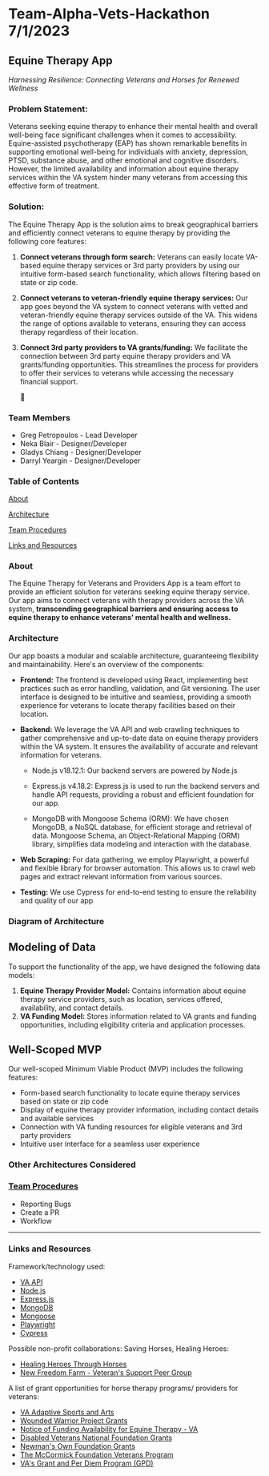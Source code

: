 # Team-Alpha-Vets-Hackathon 7/1/2023

## Equine Therapy App

<em> Harnessing Resilience: Connecting Veterans and Horses for Renewed Wellness </em>

### Problem Statement:
Veterans seeking equine therapy to enhance their mental health and overall well-being face significant challenges when it comes to accessibility. Equine-assisted psychotherapy (EAP) has shown remarkable benefits in supporting emotional well-being for individuals with anxiety, depression, PTSD, substance abuse, and other emotional and cognitive disorders. However, the limited availability and information about equine therapy services within the VA system hinder many veterans from accessing this effective form of treatment.


### Solution:

The Equine Therapy App is the solution aims to break geographical barriers and efficiently connect veterans to equine therapy by providing the following core features:

1. **Connect veterans through form search:** Veterans can easily locate VA-based equine therapy services or 3rd party providers by using our intuitive form-based search functionality, which allows filtering based on state or zip code.

2. **Connect veterans to veteran-friendly equine therapy services:** Our app goes beyond the VA system to connect veterans with vetted and veteran-friendly equine therapy services outside of the VA. This widens the range of options available to veterans, ensuring they can access therapy regardless of their location.

3. **Connect 3rd party providers to VA grants/funding:** We facilitate the connection between 3rd party equine therapy providers and VA grants/funding opportunities. This streamlines the process for providers to offer their services to veterans while accessing the necessary financial support.


    🌟  

### Team Members

- Greg Petropoulos - Lead Developer
- Neka Blair - Designer/Developer
- Gladys Chiang - Designer/Developer
- Darryl Yeargin - Designer/Developer

### Table of Contents

[About](#about)

[Architecture](#architecture)

[Team Procedures](#team-procedures)

[Links and Resources](#links-and-resources)

### About

The Equine Therapy for Veterans and Providers App is a team effort to provide an efficient solution for veterans seeking equine therapy service. Our app aims to connect veterans with therapy providers across the VA system, <strong> transcending geographical barriers and ensuring access to equine therapy to enhance veterans' mental health and wellness.</strong>

### Architecture

Our app boasts a modular and scalable architecture, guaranteeing flexibility and maintainability. Here's an overview of the components:

- **Frontend:** The frontend is developed using React, implementing best practices such as error handling, validation, and Git versioning. The user interface is designed to be intuitive and seamless, providing a smooth experience for veterans to locate therapy facilities based on their location.

- **Backend:** We leverage the VA API and web crawling techniques to gather comprehensive and up-to-date data on equine therapy providers within the VA system. It ensures the availability of accurate and relevant information for veterans.

    -  Node.js v18.12.1: Our backend servers are powered by Node.js

    - Express.js v4.18.2: Express.js is used to run the backend servers and handle API requests, providing a robust and efficient foundation for our app.

    - MongoDB with Mongoose Schema (ORM): We have chosen MongoDB, a NoSQL database, for efficient storage and retrieval of data. Mongoose Schema, an Object-Relational Mapping (ORM) library, simplifies data modeling and interaction with the database.


- **Web Scraping:** For data gathering, we employ Playwright, a powerful and flexible library for browser automation. This allows us to crawl web pages and extract relevant information from various sources.

- **Testing:** We use Cypress for end-to-end testing to ensure the reliability and quality of our app


### Diagram of Architecture


## Modeling of Data
To support the functionality of the app, we have designed the following data models:

1. **Equine Therapy Provider Model:** Contains information about equine therapy service providers, such as location, services offered, availability, and contact details.
2. **VA Funding Model:** Stores information related to VA grants and funding opportunities, including eligibility criteria and application processes.

## Well-Scoped MVP
Our well-scoped Minimum Viable Product (MVP) includes the following features:

- Form-based search functionality to locate equine therapy services based on state or zip code
- Display of equine therapy provider information, including contact details and available services
- Connection with VA funding resources for eligible veterans and 3rd party providers
- Intuitive user interface for a seamless user experience

### Other Architectures Considered




### [Team Procedures](./docs/team-procedures.md)

- Reporting Bugs
- Create a PR
- Workflow

---

### Links and Resources

Framework/technology used:
- [VA API](https://developer.va.gov/)
- [Node.js](https://nodejs.org/en)
- [Express.js](https://expressjs.com/)
- [MongoDB](https://www.mongodb.com/)
- [Mongoose](https://mongoosejs.com/)
- [Playwright](https://playwright.dev/)
- [Cypress](https://www.cypress.io/)

Possible non-profit collaborations: Saving Horses, Healing Heroes:

- [Healing Heroes Through Horses](https://www.vfw.org/media-and-events/latest-releases/archives/2022/7/healing-heroes-through-horses)
- [New Freedom Farm - Veteran's Support Peer Group](https://www.newfreedomfarm.org/veteran-resources)

A list of grant opportunities for horse therapy programs/ providers for veterans:
- [VA Adaptive Sports and Arts](https://department.va.gov/veteran-sports/grant-program/)
- [Wounded Warrior Project Grants](https://newsroom.woundedwarriorproject.org/2022-07-11-Wounded-Warrior-Project-Announces-Latest-Grants-to-Support-Veterans-Service-Organization-Partners)
- [Notice of Funding Availability for Equine Therapy - VA](https://department.va.gov/veteran-sports/wp-content/uploads/sites/3/2023/02/NOFA_VA_EQUINE_2023.pdf)
- [Disabled Veterans National Foundation Grants](https://www.dvnf.org/grants/)
- [Newman's Own Foundation Grants](https://texvet.org/resources/newmans-own-foundation)
- [The McCormick Foundation Veterans Program](https://www.mccormickfoundation.org/investments/veterans/)
- [VA's Grant and Per Diem Program (GPD)](https://www.va.gov/homeless/gpd.asp)

